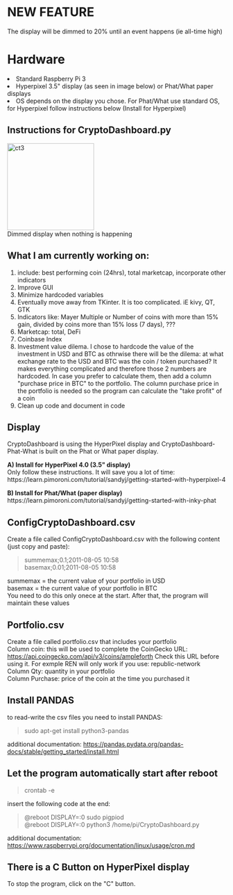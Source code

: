 # NEW FEATURE
The display will be dimmed to 20% until an event happens (ie all-time high)

# Hardware
<li>Standard Raspberry Pi 3
<li>Hyperpixel 3.5" display (as seen in image below) or Phat/What paper displays
<li>OS depends on the display you chose. For Phat/What use standard OS, for Hyperpixel follow instructions below (Install for Hyperpixel)

## Instructions for CryptoDashboard.py

<img src="https://i.ibb.co/5LGyp0C/ct3a.jpg" alt="" border="0"></a><br>
<img src="https://i.ibb.co/4Vb7BJn/ct3.jpg" alt="ct3" width=200 alt="" border="0"></a><br>Dimmed display when nothing is happening

## What I am currently working on:
1. include: best performing coin (24hrs), total marketcap, incorporate other indicators
2. Improve GUI
3. Minimize hardcoded variables
4. Eventually move away from TKinter. It is too complicated. iE kivy, QT, GTK
5. Indicators like: Mayer Multiple or Number of coins with more than 15% gain, divided by coins more than 15% loss (7 days), ???
6. Marketcap: total, DeFi
7. Coinbase Index
8. Investment value dilema. I chose to hardcode the value of the investment in USD and BTC as othrwise there will be the dilema: at what exchange rate to the USD and BTC was the coin / token purchased? It makes everything complicated and therefore those 2 numbers are hardcoded. In case you prefer to calculate them, then add a column "purchase price in BTC" to the portfolio. The column purchase price in the portfolio is needed so the program can calculate the "take profit" of a coin
9. Clean up code and document in code

## Display
CryptoDashboard is using the HyperPixel display and CryptoDashboard-Phat-What is built on the Phat or What paper display.<br>

<p><b>A) Install for HyperPixel 4.0 (3.5" display)</b><br>
    Only follow these instructions. It will save you a lot of time:<br>
    https://learn.pimoroni.com/tutorial/sandyj/getting-started-with-hyperpixel-4</p>

<p><b>B) Install for Phat/What (paper display)</b><br>
    https://learn.pimoroni.com/tutorial/sandyj/getting-started-with-inky-phat</p>


## ConfigCryptoDashboard.csv
Create a file called ConfigCryptoDashboard.csv with the following content (just copy and paste):<br>
> summemax;0.1;2011-08-05 10:58<br>
> basemax;0.01;2011-08-05 10:58<br>

summemax = the current value of your portfolio in USD<br>
basemax = the current value of your portfolio in BTC<br>
You need to do this only onece at the start. After that, the program will maintain these values

## Portfolio.csv
Create a file called portfolio.csv that includes your portfolio<br>
Column coin: this will be used to complete the CoinGecko URL: https://api.coingecko.com/api/v3/coins/ampleforth Check this URL before using it. For exmple REN will only work if you use: republic-network<br>
Column Qty: quantity in your portfolio<br>
Column Purchase: price of the coin at the time you purchased it<br>

## Install PANDAS
to read-write the csv files you need to install PANDAS:<br>
> sudo apt-get install python3-pandas

additional documentation: https://pandas.pydata.org/pandas-docs/stable/getting_started/install.html


## Let the program automatically start after reboot
> crontab -e

insert the following code at the end:<br>
> @reboot DISPLAY=:0 sudo pigpiod<br>
> @reboot DISPLAY=:0 python3 /home/pi/CryptoDashboard.py

additional documentation: https://www.raspberrypi.org/documentation/linux/usage/cron.md

## There is a C Button on HyperPixel display
To stop the program, click on the "C" button. 

